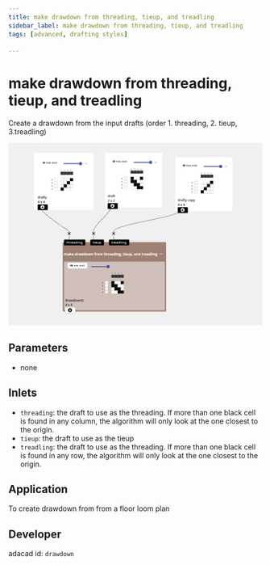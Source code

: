 ```yaml
---
title: make drawdown from threading, tieup, and treadling
sidebar_label: make drawdown from threading, tieup, and treadling
tags: [advanced, drafting styles]

---
```

# make drawdown from threading, tieup, and treadling
Create a drawdown from the input drafts (order 1. threading, 2. tieup, 3.treadling)

![file](./img/drawdown.png)

## Parameters
- none

## Inlets
- `threading`: the draft to use as the threading. If more than one black cell is found in any column, the algorithm will only look at the one closest to the origin.
- `tieup`: the draft to use as the tieup
- `treadling`: the draft to use as the threading. If more than one black cell is found in any row, the algorithm will only look at the one closest to the origin.


## Application
To create drawdown from from a floor loom plan

## Developer
adacad id: `drawdown`
